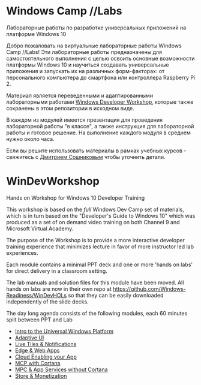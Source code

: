 ﻿# Windows Camp //Labs
Лабораторные работы по разработке универсальных приложений на платформе Windows 10

Добро пожаловать на виртуальные лабораторные работы Windows Camp //Labs! Эти лабораторные работы предназначены для
самостоятельного выполнения с целью освоить основные возможности платформы Windows 10 и научиться создавать
универсальные приложения и запускать их на различных форм-факторах: от персонального компьютера до смартфона или
контроллера Raspberry Pi 2.

Материал является переведенными и адаптированными лабораторными работами [Windows Developer Workshop](https://github.com/Windows-Readiness/WinDevWorkshop),
которые также сохранены в этом репозитории в исходном виде.

В каждом из модулей имеется презентация для проведения лабораторной работы "в классе", а также инструкция для лабораторной
работы и готовое решение. На выполнение каждого модуля в среднем нужно около часа.

Если вы решите использовать материалы в рамках учебных курсов - свяжитесь с [Дмитрием Сошниковым](http://github.com/shwars) чтобы
уточнить детали.



# WinDevWorkshop
Hands on Workshop for Windows 10 Developer Training

This workshop is based on the _full_ Windows Dev Camp set of materials, which is in turn based on the "Developer's Guide to Windows 10" which was produced as a set of on demand video training on both Channel 9 and Microsoft Virtual Academy.

The purpose of the Workshop is to provide a more interactive developer training experience that minimizes lecture in favor of more instructor led lab experiences.

Each module contains a minimal PPT deck and one or more 'hands on labs' for direct delivery in a classroom setting.


The lab manuals and solution files for this module have been moved.
All hands on labs are now in their own repo at https://github.com/Windows-Readiness/WinDevHOLs so that they can be easily downloaded independently of the slide decks.

The day long agenda consists of the following modules, each 60 minutes split between PPT and Lab

- [Intro to the Universal Windows Platform](https://github.com/Windows-Readiness/WinDevWorkshop/tree/master/01.%20Introduction)
- [Adaptive UI](https://github.com/Windows-Readiness/WinDevWorkshop/tree/master/02.%20Adaptive%20UI)
- [Live Tiles & Notifications](https://github.com/Windows-Readiness/WinDevWorkshop/tree/master/03.%20Live%20Tiles%20and%20Notifications)
- [Edge & Web Apps](https://github.com/Windows-Readiness/WinDevWorkshop/tree/master/04.%20Edge%20and%20Web%20Apps)
- [Cloud Enabling your App](https://github.com/Windows-Readiness/WinDevWorkshop/tree/master/05.%20Cloud%20Integration)
- [MCP with Cortana](https://github.com/Windows-Readiness/WinDevWorkshop/tree/master/06.%20v1.%20More%20Personal%20Computing%20with%20Cortana)
- [MPC & App Services without Cortana](https://github.com/Windows-Readiness/WinDevWorkshop/tree/master/06.%20v2.%20MPC%20%26%20App%20Services%20without%20Cortana)
- [Store & Monetization](https://github.com/Windows-Readiness/WinDevWorkshop/tree/master/07.%20Store%20and%20Monetization)